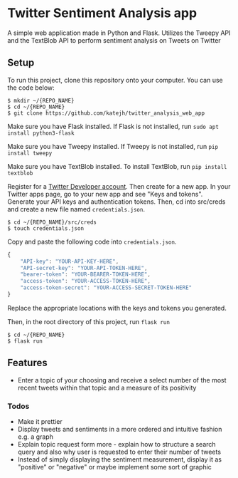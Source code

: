 # Twitter Sentiment Analysis app
A simple web application made in Python and Flask.
Utilizes the Tweepy API and the TextBlob API to perform sentiment analysis on Tweets on Twitter

## Setup
To run this project, clone this repository onto your computer. You can use the code below:
```
$ mkdir ~/{REPO_NAME}
$ cd ~/{REPO_NAME}
$ git clone https://github.com/katejh/twitter_analysis_web_app
```

Make sure you have Flask installed. If Flask is not installed, run `sudo apt install python3-flask`

Make sure you have Tweepy installed. If Tweepy is not installed, run `pip install tweepy`

Make sure you have TextBlob installed. To install TextBlob, run `pip install textblob`

Register for a [Twitter Developer account](https://developer.twitter.com/en). Then create for a new app. In your Twitter
apps page, go to your new app and see "Keys and tokens". Generate your API keys and authentication tokens.
Then, cd into src/creds and create a new file named `credentials.json`. 
```
$ cd ~/{REPO_NAME}/src/creds
$ touch credentials.json 
```
Copy and paste the following code into `credentials.json`.
```javascript
{
    "API-key": "YOUR-API-KEY-HERE",
    "API-secret-key": "YOUR-API-TOKEN-HERE",
    "bearer-token": "YOUR-BEARER-TOKEN-HERE",
    "access-token": "YOUR-ACCESS-TOKEN-HERE",
    "access-token-secret": "YOUR-ACCESS-SECRET-TOKEN-HERE"
}
```
Replace the appropriate locations with the keys and tokens you generated.

Then, in the root directory of this project, run `flask run`
```
$ cd ~/{REPO_NAME}
$ flask run
```

## Features
* Enter a topic of your choosing and receive a select number of the most recent tweets within that topic and a measure of its positivity

### Todos
* Make it prettier
* Display tweets and sentiments in a more ordered and intuitive fashion e.g. a graph
* Explain topic request form more - explain how to structure a search query and also why user is requested to enter their number of tweets
* Instead of simply displaying the sentiment measurement, display it as "positive" or "negative" or maybe implement some sort of graphic
